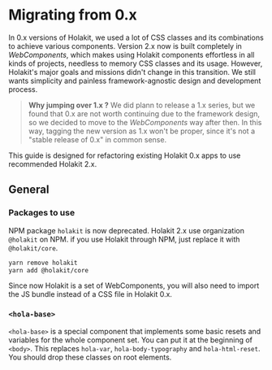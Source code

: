 # Migrating from 0.x

In 0.x versions of Holakit, we used a lot of CSS classes and its combinations to achieve various components. Version 2.x now is built completely in *WebComponents*, which makes using Holakit components effortless in all kinds of projects, needless to memory CSS classes and its usage. However, Holakit's major goals and missions didn't change in this transition. We still wants simplicity and painless framework-agnostic design and development process.

> **Why jumping over 1.x ?** We did plann to release a 1.x series, but we found that 0.x are not worth continuing due to the framework design, so we decided to move to the *WebComponents* way after then. In this way, tagging the new version as 1.x won't be proper, since it's not a "stable release of 0.x" in common sense.

This guide is designed for refactoring existing Holakit 0.x apps to use recommended Holakit 2.x.

## General

### Packages to use

NPM package `holakit` is now deprecated. Holakit 2.x use organization `@holakit` on NPM. if you use Holakit through NPM, just replace it with `@holakit/core`.

```bash
yarn remove holakit
yarn add @holakit/core
```

Since now Holakit is a set of WebComponents, you will also need to import the JS bundle instead of a CSS file in Holakit 0.x.

### `<hola-base>`

`<hola-base>` is a special component that implements some basic resets and variables for the whole component set. You can put it at the beginning of `<body>`. This replaces `hola-var`, `hola-body-typography` and `hola-html-reset`. You should drop these classes on root elements.

